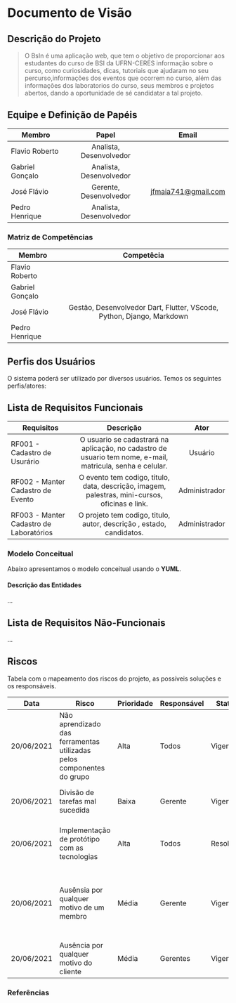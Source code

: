 # Documento de Visão

## Descrição do Projeto

> O BsIn é uma aplicação web, que tem o objetivo de proporcionar aos estudantes do curso de BSI da UFRN-CERES informação sobre o curso, como curiosidades, dicas, tutoriais que ajudaram no seu percurso,informações dos eventos que ocorrem no curso, além das informações dos laboratorios do curso, seus membros e projetos abertos, dando a oportunidade de sé candidatar a tal projeto. 

## Equipe e Definição de Papéis

| Membro    | Papel     | Email     |
| --------- |:---------:|:---------:|
| Flavio Roberto | Analista, Desenvolvedor | |
| Gabriel Gonçalo | Analista, Desenvolvedor | |
| José Flávio | Gerente, Desenvolvedor | jfmaia741@gmail.com |
| Pedro Henrique | Analista, Desenvolvedor | |

### Matriz de Competências

| Membro    | Competêcia    |
| --------- |:---------:    |
| Flavio Roberto |  |
| Gabriel Gonçalo |  |
| José Flávio | Gestão, Desenvolvedor Dart, Flutter, VScode, Python, Django, Markdown |
| Pedro Henrique |  |

## Perfis dos Usuários

O sistema poderá ser utilizado por diversos usuários. Temos os seguintes perfis/atores:

## Lista de Requisitos Funcionais

| Requisitos | Descrição | Ator |
| ---------- | :-------: | :--: |
| RF001 - Cadastro de Usurário | O usuario se cadastrará na aplicação, no cadastro de usuario tem nome, e-mail, matricula, senha e celular. | Usuário |
| RF002 - Manter Cadastro de Evento | O evento tem codigo, titulo, data, descrição, imagem, palestras, mini-cursos, oficinas e link. | Administrador |
| RF003 - Manter Cadastro de Laboratórios | O projeto tem codigo, titulo, autor, descrição , estado, candidatos. | Administrador |




### Modelo Conceitual

Abaixo apresentamos o modelo conceitual usando o __YUML__.

#### Descrição das Entidades

...

## Lista de Requisitos Não-Funcionais

...

## Riscos

Tabela com o mapeamento dos riscos do projeto, as possíveis soluções e os responsáveis.

| Data    | Risco   | Prioridade    | Responsável   | Status    | Providências/Solução      |
| ------- | ------- | ------------- | ------------- | --------- | ------------------------- |
| 20/06/2021 | Não aprendizado das ferramentas utilizadas pelos componentes do grupo | Alta | Todos | Vigente | Reforçar estudos sobre as ferramentas e aulas com a integrante que conhece a ferramenta | 
| 20/06/2021 | Divisão de tarefas mal sucedida | Baixa | Gerente | Vigente | Acompanhar de perto o desenvolvimento de cada membro da equipe |
| 20/06/2021 | Implementação de protótipo com as tecnologias | Alta | Todos | Resolvido | Encontrar tutorial com a maioria da tecnologia e implementar um caso base do sistema |
| 20/06/2021 | Ausênsia por qualquer motivo de um membro | Média | Gerente | Vigente | Planejar o cronograma tendo em base a agenda do projeto, realocando tarefas para os outros membros e prorrogando a data de finalização |
| 20/06/2021 | Ausência por qualquer motivo do cliente | Média | Gerentes | Vigente | Planejar o cronograma tendo em base a agenda do cliente |


### Referências









